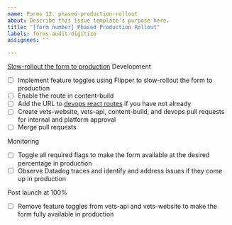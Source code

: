 ```yaml
---
name: Forms 12. phased-production-rollout
about: Describe this issue template's purpose here.
title: "[form number] Phased Production Rollout"
labels: forms-audit-digitize
assignees: ''

---
```


[Slow-rollout the form to production](https://vfs.atlassian.net/wiki/spaces/VFT/pages/2492334104/Form+digitization+development+guide#Step-12-(collaborative)%3A-Slow-rollout-the-form-to-production)
Development
- [ ] Implement feature toggles using Flipper to slow-rollout the form to production
- [ ] Enable the route in content-build
- [ ] Add the URL to [devops react routes](https://github.com/department-of-veterans-affairs/devops/blob/master/ansible/deployment/config/revproxy-vagov/vars/react_routes.yml) if you have not already
- [ ] Create vets-website, vets-api, content-build, and devops pull requests for internal and platform approval
- [ ] Merge pull requests

Monitoring
- [ ] Toggle all required flags to make the form available at the desired percentage in production
- [ ] Observe Datadog traces and identify and address issues if they come up in production

Post launch at 100%
- [ ] Remove feature toggles from vets-api and vets-website to make the form fully available in production

